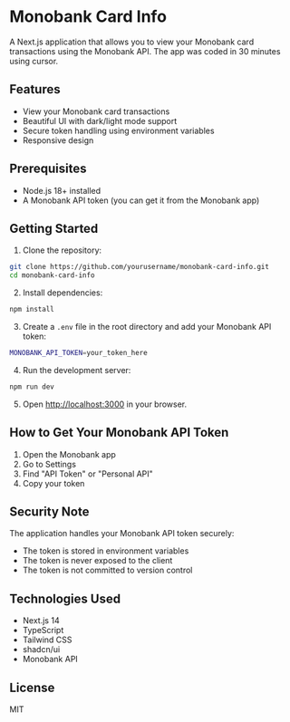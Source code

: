 # Monobank Card Info

A Next.js application that allows you to view your Monobank card transactions using the Monobank API.
The app was coded in 30 minutes using cursor.

## Features

- View your Monobank card transactions
- Beautiful UI with dark/light mode support
- Secure token handling using environment variables
- Responsive design

## Prerequisites

- Node.js 18+ installed
- A Monobank API token (you can get it from the Monobank app)

## Getting Started

1. Clone the repository:
```bash
git clone https://github.com/yourusername/monobank-card-info.git
cd monobank-card-info
```

2. Install dependencies:
```bash
npm install
```

3. Create a `.env` file in the root directory and add your Monobank API token:
```bash
MONOBANK_API_TOKEN=your_token_here
```

4. Run the development server:
```bash
npm run dev
```

5. Open [http://localhost:3000](http://localhost:3000) in your browser.

## How to Get Your Monobank API Token

1. Open the Monobank app
2. Go to Settings
3. Find "API Token" or "Personal API"
4. Copy your token

## Security Note

The application handles your Monobank API token securely:
- The token is stored in environment variables
- The token is never exposed to the client
- The token is not committed to version control

## Technologies Used

- Next.js 14
- TypeScript
- Tailwind CSS
- shadcn/ui
- Monobank API

## License

MIT 

